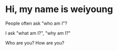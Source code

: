 # Hi, my name is weiyoung

People often ask "who am I"?

I ask "what am I?", "why am I?"

Who are you? How are you?
